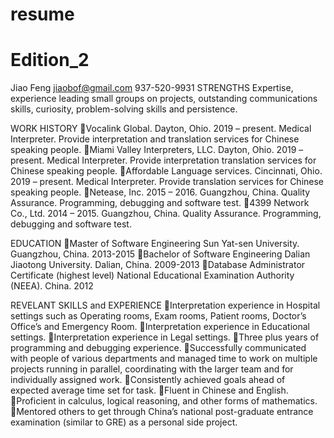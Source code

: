 # resume
# Edition_2


Jiao Feng
jiaobof@gmail.com
 937-520-9931
STRENGTHS
Expertise, experience leading small groups on projects, outstanding communications skills, curiosity, problem-solving skills and persistence.

WORK HISTORY
Vocalink Global. Dayton, Ohio. 2019 – present. Medical Interpreter.
Provide interpretation and translation services for Chinese speaking people.
Miami Valley Interpreters, LLC. Dayton, Ohio. 2019 – present. Medical Interpreter.
Provide interpretation translation services for Chinese speaking people.
Affordable Language services. Cincinnati, Ohio. 2019 – present. Medical Interpreter.
Provide translation services for Chinese speaking people.
Netease, Inc. 2015 – 2016. Guangzhou, China. Quality Assurance.
Programming, debugging and software test.
4399 Network Co., Ltd. 2014 – 2015. Guangzhou, China. Quality Assurance.
Programming, debugging and software test. 

EDUCATION
Master of Software Engineering Sun Yat-sen University. Guangzhou, China.  2013-2015
Bachelor of Software Engineering Dalian Jiaotong University. Dalian, China.  2009-2013
Database Administrator Certificate (highest level) National Educational Examination Authority (NEEA). China. 2012

REVELANT SKILLS and EXPERIENCE
Interpretation experience in Hospital settings such as Operating rooms, Exam rooms, Patient rooms, Doctor’s Office’s and Emergency Room.
Interpretation experience in Educational settings.
Interpretation experience in Legal settings.
Three plus years of programming and debugging experience.
Successfully communicated with people of various departments and managed time to work on multiple projects running in parallel, coordinating with the larger team and for individually assigned work.
Consistently achieved goals ahead of expected average time set for task.
Fluent in Chinese and English.
Proficient in calculus, logical reasoning, and other forms of mathematics.
Mentored others to get through China’s national post-graduate entrance examination (similar to GRE) as a personal side project.	

